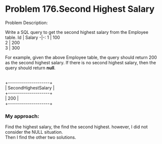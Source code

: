 # Problem 176.Second Highest Salary

Problem Description:

Write a SQL query to get the second highest salary from the Employee table.
Id | Salary 
-|-:
1  | 100    
2  | 200    
3  | 300 

For example, given the above Employee table, the query should return 200 as the second highest salary. If there is no second highest salary, then the query should return __null__.

<br />+---------------------+
<br />| SecondHighestSalary |
<br />+---------------------+
<br />| 200 |
<br />+---------------------+



### My approach:
Find the highest salary, the find the second highest. however, I did not consider the NULL situation.<br>Then I find the other two solutions.
